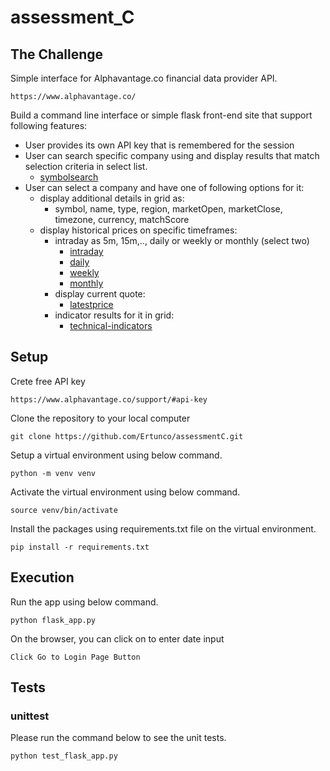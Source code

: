 # assessment_C

## The Challenge
Simple interface for Alphavantage.co financial data provider API.
```
https://www.alphavantage.co/
```

Build a command line interface or simple flask front-end site that support following features:

- User provides its own API key that is remembered for the session
- User can search specific company using and display results that match selection criteria in select list.
    - [symbolsearch](https://www.alphavantage.co/documentation/#symbolsearch)
- User can select a company and have one of following options for it:
    - display additional details in grid as:
        - symbol, name, type, region, marketOpen, marketClose, timezone, currency, matchScore
    - display historical prices on specific timeframes:
        - intraday as 5m, 15m,.., daily or weekly or monthly (select two)
            - [intraday](https://www.alphavantage.co/documentation/#intraday)
            - [daily](https://www.alphavantage.co/documentation/#daily)
            - [weekly](https://www.alphavantage.co/documentation/#weekly)
            - [monthly](https://www.alphavantage.co/documentation/#monthly)
        - display current quote:
            - [latestprice](https://www.alphavantage.co/documentation/#latestprice)
        - indicator results for it in grid:
            - [technical-indicators](https://www.alphavantage.co/documentation/#technical-indicators)

## Setup
Crete free API key
```
https://www.alphavantage.co/support/#api-key
```

Clone the repository to your local computer
```
git clone https://github.com/Ertunco/assessmentC.git
```

Setup a virtual environment using below command.
```
python -m venv venv
```

Activate the virtual environment using below command.
```
source venv/bin/activate
```

Install the packages using requirements.txt file on the virtual environment.
```
pip install -r requirements.txt
```

## Execution

Run the app using below command.
```
python flask_app.py
```

On the browser, you can click on to enter date input
```
Click Go to Login Page Button
```

## Tests

### unittest
Please run the command below to see the unit tests.
```
python test_flask_app.py
```